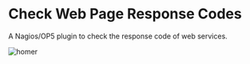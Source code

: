 # Check Web Page Response Codes
A Nagios/OP5 plugin to check the response code of web services.

![homer](https://i.giphy.com/media/3o6Mb82JOBGfQjf04g/giphy.gif)
